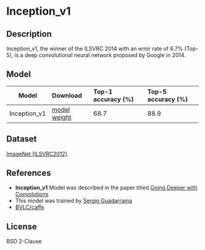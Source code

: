 <!--- SPDX-License-Identifier: BSD 2-Clause -->

# Inception_v1

## Description

Inception_v1, the winner of the ILSVRC 2014 with an error rate of 6.7% (Top-5), is a deep convolutional neural network proposed by Google in 2014.

## Model

|Model          |Download                                                               |Top-1 accuracy (%) |Top-5 accuracy (%) |
|---------------|:----------------------------------------------------------------------|:------------------|:------------------|
| Inception_v1  | [model](deploy.prototxt) [weight](bvlc_googlenet.caffemodel)          | 68.7              | 88.9              |

## Dataset

[ImageNet (ILSVRC2012)](http://www.image-net.org/challenges/LSVRC/2012/).

## References

* **Inception_v1** Model was described in the paper titled [Going Deeper with Convolutions](https://arxiv.org/abs/1409.4842)
* This model was trained by [Sergio Guadarrama](https://github.com/sguada)
* [BVLC/caffe](https://github.com/BVLC/caffe/tree/master/models/bvlc_googlenet)

## License

BSD 2-Clause
